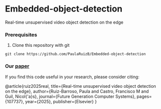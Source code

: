# Embedded-object-detection
Real-time unsupervised video object detection on the edge
### Prerequisites
1. Clone this repository with git
```
git clone https://github.com/PaulaRuizB/Embedded-object-detection
```

### Our [paper](https://www.sciencedirect.com/science/article/pii/S0167739X25000329)
If you find this code useful in your research, please consider citing:

  @article{ruiz2025real,
    title={Real-time unsupervised video object detection on the edge},
    author={Ruiz-Barroso, Paula and Castro, Francisco M and Guil, Nicol{\'a}s},
    journal={Future Generation Computer Systems},
    pages={107737},
    year={2025},
    publisher={Elsevier}
  }
